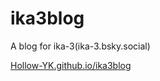# ika3blog
A blog for ika-3(ika-3.bsky.social)

[Hollow-YK.github.io/ika3blog](https://hollow-yk.github.io/ika3blog/)
